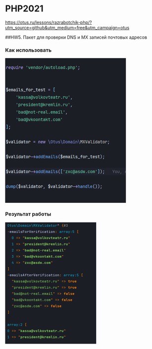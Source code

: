 # PHP2021

https://otus.ru/lessons/razrabotchik-php/?utm_source=github&utm_medium=free&utm_campaign=otus


##HW5. Пакет для проверки DNS и MX записей почтовых адресов


### Как использовать
![overview](screenshots/overview.png)

### Результат работы
![result](screenshots/result.png)
